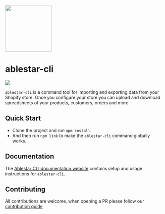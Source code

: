 <img src="https://static.ablestar.app/ablestar-cli/logo.png" width="150"/>

# ablestar-cli
<img src="https://img.shields.io/badge/License-AGPL-green.svg" />


`ablestar-cli` is a command tool for importing and exporting data from your Shopify store. Once you configure your store you can upload and download spreadsheets of your products, customers, orders and more.

## Quick Start
- Clone the project and run `npm install`.
- And then run `npm link` to make the `ablestar-cli` command globally works.

## Documentation

The [Ablestar CLI documentation website](https://cli.ablestar.com/) contains setup and usage instructions for `ablestar-cli`.

## Contributing

All contributions are welcome, when opening a PR please follow our [contribution guide](https://github.com/ablestar/ablestar-cli/blob/main/CONTRIBUTING.md)
